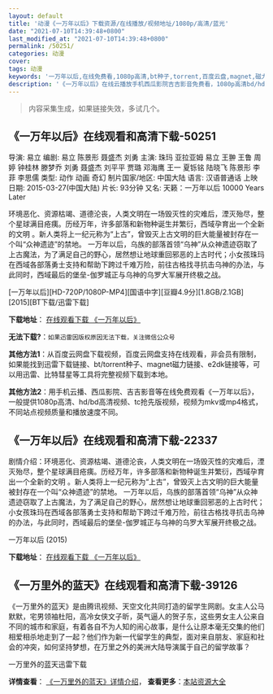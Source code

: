 ```yaml
---
layout: default
title: '动漫《一万年以后》下载资源/在线播放/视频地址/1080p/高清/蓝光'
date: "2021-07-10T14:39:48+0800"
last_modified_at: "2021-07-10T14:39:48+0800"
permalink: /50251/
categories: 动漫
cover:
tags: 动漫
keywords: '一万年以后,在线免费看,1080p高清,bt种子,torrent,百度云盘,magnet,磁力链,迅雷下载资源'
description: '《一万年以后》在线云播放手机西瓜影院吉吉影音免费看，1080p高清bd/hd未删减完整版和tc抢先枪版，mkv/mp4格式，附带bt/torrent种子、magnet/磁力链、百度云盘、网盘资源迅雷下载链接'
---
```


>内容采集生成，如果链接失效，多试几个。


## 《一万年以后》在线观看和高清下载-50251

导演: 易立 编剧: 易立 陈景形 聂盛杰 刘勇 主演: 珠玛 亚拉亚姆 易立 王翀 王鲁 周婷 钟桂林 滕梦乔 刘勇 聂盛杰 刘平平 贾璐 邓海鹰 王一 夏铄铭 陆晓飞 陈景形 李菲 李思儒 类型: 动作 动画 奇幻 制片国家/地区: 中国大陆 语言: 汉语普通话 上映日期: 2015-03-27(中国大陆) 片长: 93分钟 又名: 天籁：一万年以后 10000 Years Later

环境恶化、资源枯竭、道德沦丧，人类文明在一场毁灭性的灾难后，湮灭殆尽，整个星球满目疮痍。历经万年，许多部落和新物种诞生并繁衍，西域孕育出一个全新的文明 。新人类将上一纪元称为“上古”，曾毁灭上古文明的巨大能量被封存在一个叫“众神遗迹”的禁地。 一万年以后，乌族的部落首领“乌神”从众神遗迹窃取了上古魔法，为了满足自己的野心，居然想让地球重回邪恶的上古时代；小女孩珠玛在西域各部落勇士支持和帮助下跨过千难万险，前往古格找寻抗击乌神的办法，与此同时，西域最后的堡垒-伽罗城正与乌神的乌罗大军展开终极之战。


[一万年以后][HD-720P/1080P-MP4][国语中字][豆瓣4.9分][1.8GB/2.1GB][2015][BT下载/迅雷下载]

**下载地址**： [在线观看下载 《一万年以后》](https://www.btdx8.com/torrent/10000_years_later_2015.html) 


**无法下载?**：`如果迅雷因版权原因无法下载，关注微信公众号 `

**其他方法1**：从百度云网盘下载视频，百度云网盘支持在线观看，非会员有限制，如果能找到迅雷下载链接、bt/torrent种子、magnet磁力链接、e2dk链接等，可以用迅雷、比特彗星等工具将完整视频下载到本地。

**其他方法2**：用手机云播、西瓜影院、吉吉影音等在线免费观看《一万年以后》，一般提供1080p高清、hd/bd高清视频、tc抢先版视频，视频为mkv或mp4格式，不同站点视频质量和播放速度不同。


## 《一万年以后》在线观看和高清下载-22337

剧情介绍：环境恶化、资源枯竭、道德沦丧，人类文明在一场毁灭性的灾难后，湮灭殆尽，整个星球满目疮痍。历经万年，许多部落和新物种诞生并繁衍，西域孕育出一个全新的文明 。新人类将上一纪元称为“上古”，曾毁灭上古文明的巨大能量被封存在一个叫“众神遗迹”的禁地。   一万年以后，乌族的部落首领“乌神”从众神遗迹窃取了上古魔法，为了满足自己的野心，居然想让地球重回邪恶的上古时代；小女孩珠玛在西域各部落勇士支持和帮助下跨过千难万险，前往古格找寻抗击乌神的办法，与此同时，西域最后的堡垒-伽罗城正与乌神的乌罗大军展开终极之战。


一万年以后 (2015)

**下载地址**： [在线观看下载 《一万年以后》](https://www.btbtdy.me/btdy/dy550.html) 


## 《一万里外的蓝天》在线观看和高清下载-39126

《一万里外的蓝天》是由腾讯视频、天空文化共同打造的留学生网剧。女主人公马默默，宅男领袖杜阳，高冷女侠文子昕，英气逼人的贺子东，这些男女主人公来自不同的城市和家庭，有着各自不为人知的闹心故事，是什么让原本毫无交集的他们相爱相杀地走到了一起？他们作为新一代留学生的典型，面对来自朋友、家庭和社会的冲突，如何坚持梦想，在万里之外的美洲大陆导演属于自己的留学故事？<!---剧情end--->


一万里外的蓝天迅雷下载

**详情查看**： [《一万里外的蓝天》详情介绍](/movie/39126/)， **查看更多**：[本站资源大全](/movie/t/all/)

